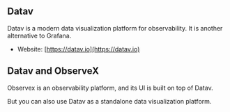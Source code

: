 ## Datav 

Datav is a modern data visualization platform for observability. It is another alternative to Grafana. 

- Website: [https://datav.io](https://datav.io)


## Datav and ObserveX

Observex is an observability platform, and its UI is built on top of Datav.

But you can also use Datav as a standalone data visualization platform.